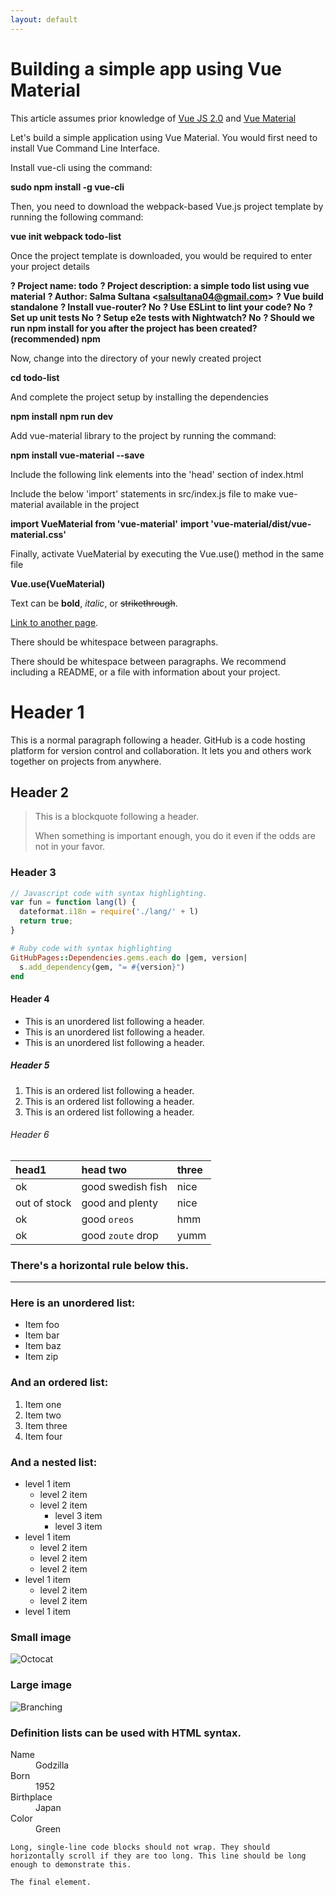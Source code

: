 ```yaml
---
layout: default
---
```


# Building a simple app using Vue Material

This article assumes prior knowledge of [Vue JS 2.0](https://vuejs.org/v2/guide/) and [Vue Material](https://vuematerial.io/components/app)

Let's build a simple application using Vue Material. You would first need to install Vue Command Line Interface.

Install vue-cli using the command:
	
**sudo npm install -g vue-cli**


Then, you need to download the webpack-based Vue.js project template by running the following command:

**vue init webpack todo-list**


Once the project template is downloaded, you would be required to enter your project details

**? Project name: todo**
**? Project description: a simple todo list using vue material**
**? Author: Salma Sultana <<salsultana04@gmail.com>>**
**? Vue build standalone**
**? Install vue-router? No**
**? Use ESLint to lint your code? No**
**? Set up unit tests No**
**? Setup e2e tests with Nightwatch? No**
**? Should we run npm install for you after the project has been created? (recommended) npm**


Now, change into the directory of your newly created project

**cd todo-list**


And complete the project setup by installing the dependencies 

**npm install**
**npm run dev**


Add vue-material library to the project by running the command: 

**npm install vue-material --save**


Include the following link elements into the 'head' section of index.html

**<link rel="stylesheet" href="//fonts.googleapis.com/css?family=Roboto:300,400,500,700,400italic">**
**<link rel="stylesheet" href="//fonts.googleapis.com/icon?family=Material+Icons">**


Include the below 'import' statements in src/index.js file to make vue-material available in the project

**import VueMaterial from 'vue-material'**
**import 'vue-material/dist/vue-material.css'**


Finally, activate VueMaterial by executing the Vue.use() method in the same file 

**Vue.use(VueMaterial)**





Text can be **bold**, _italic_, or ~~strikethrough~~.

[Link to another page](./another-page.html).

There should be whitespace between paragraphs.

There should be whitespace between paragraphs. We recommend including a README, or a file with information about your project.

# Header 1

This is a normal paragraph following a header. GitHub is a code hosting platform for version control and collaboration. It lets you and others work together on projects from anywhere.

## Header 2

> This is a blockquote following a header.
>
> When something is important enough, you do it even if the odds are not in your favor.

### Header 3

```js
// Javascript code with syntax highlighting.
var fun = function lang(l) {
  dateformat.i18n = require('./lang/' + l)
  return true;
}
```

```ruby
# Ruby code with syntax highlighting
GitHubPages::Dependencies.gems.each do |gem, version|
  s.add_dependency(gem, "= #{version}")
end
```

#### Header 4

*   This is an unordered list following a header.
*   This is an unordered list following a header.
*   This is an unordered list following a header.

##### Header 5

1.  This is an ordered list following a header.
2.  This is an ordered list following a header.
3.  This is an ordered list following a header.

###### Header 6

| head1        | head two          | three |
|:-------------|:------------------|:------|
| ok           | good swedish fish | nice  |
| out of stock | good and plenty   | nice  |
| ok           | good `oreos`      | hmm   |
| ok           | good `zoute` drop | yumm  |

### There's a horizontal rule below this.

* * *

### Here is an unordered list:

*   Item foo
*   Item bar
*   Item baz
*   Item zip

### And an ordered list:

1.  Item one
1.  Item two
1.  Item three
1.  Item four

### And a nested list:

- level 1 item
  - level 2 item
  - level 2 item
    - level 3 item
    - level 3 item
- level 1 item
  - level 2 item
  - level 2 item
  - level 2 item
- level 1 item
  - level 2 item
  - level 2 item
- level 1 item

### Small image

![Octocat](https://assets-cdn.github.com/images/icons/emoji/octocat.png)

### Large image

![Branching](https://guides.github.com/activities/hello-world/branching.png)


### Definition lists can be used with HTML syntax.

<dl>
<dt>Name</dt>
<dd>Godzilla</dd>
<dt>Born</dt>
<dd>1952</dd>
<dt>Birthplace</dt>
<dd>Japan</dd>
<dt>Color</dt>
<dd>Green</dd>
</dl>

```
Long, single-line code blocks should not wrap. They should horizontally scroll if they are too long. This line should be long enough to demonstrate this.
```

```
The final element.
```
